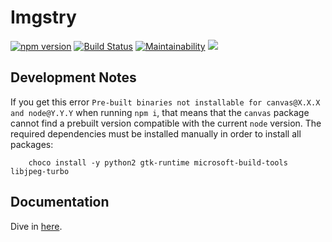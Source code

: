 
Imgstry
=======

[![npm version](https://badge.fury.io/js/imgstry.svg)](https://badge.fury.io/js/imgstry)
[![Build Status](https://travis-ci.org/visual-cortex/imgstry.svg?branch=master)](https://travis-ci.org/visual-cortex/imgstry)
[![Maintainability](https://api.codeclimate.com/v1/badges/58e446d2b05ef9317064/maintainability)](https://codeclimate.com/github/visual-cortex/imgstry/maintainability)
<a href="https://codeclimate.com/github/visual-cortex/imgstry/test_coverage"><img src="https://api.codeclimate.com/v1/badges/58e446d2b05ef9317064/test_coverage" /></a>

Development Notes
-----------------

If you get this error `Pre-built binaries not installable for canvas@X.X.X and node@Y.Y.Y` when running `npm i`, that means that the `canvas` package cannot find a prebuilt version compatible with the current `node` version. The required dependencies must be installed manually in order to install all packages:

```
    choco install -y python2 gtk-runtime microsoft-build-tools libjpeg-turbo
```

Documentation
-------------

Dive in [here](docs/globals.md).
